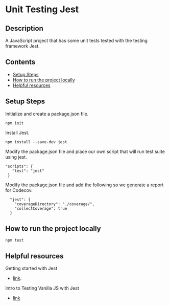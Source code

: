 # Unit Testing Jest

## Description

A JavaScript project that has some unit tests tested with the testing framework Jest.

## Contents

- [Setup Steps](#setup-steps)
- [How to run the project locally](#how-to-run-the-project-locally)
- [Helpful resources](#helpful-resources)

## Setup Steps

Initialize and create a package.json file.

``` 
npm init
```

Install Jest.

```
npm install --save-dev jest
``` 

Modify the package.json file and place our own script that will run test suite using jest.

```
"scripts": {
   "test": "jest"
 }
```

Modify the package.json file and add the following so we generate a report for Codecov.

```
  "jest": {
    "coverageDirectory": "./coverage/",
    "collectCoverage": true
  }
```

## How to run the project locally

```
npm test
```

## Helpful resources

Getting started with Jest
- [link](https://jestjs.io/docs/en/getting-started).

Intro to Testing Vanilla JS with Jest
- [link](https://medium.com/@karimovj/intro-to-testing-vanilla-js-with-jest-7bbe95c34293)



